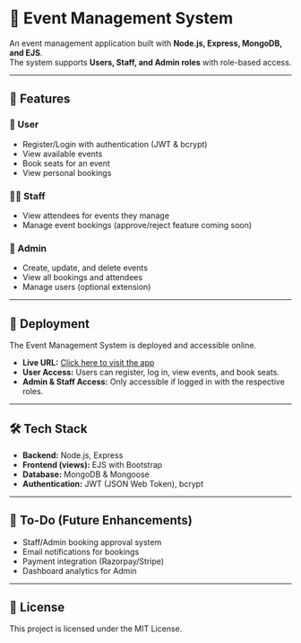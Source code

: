 # 🎉 Event Management System  

An event management application built with **Node.js, Express, MongoDB, and EJS**.  
The system supports **Users, Staff, and Admin roles** with role-based access.  

---

## 🚀 Features  

### 👤 User
- Register/Login with authentication (JWT & bcrypt)  
- View available events  
- Book seats for an event  
- View personal bookings  

### 🧑‍💼 Staff
- View attendees for events they manage  
- Manage event bookings (approve/reject feature coming soon)  

### 👑 Admin
- Create, update, and delete events  
- View all bookings and attendees  
- Manage users (optional extension)

---

## 🚀 Deployment  

The Event Management System is deployed and accessible online.  

- **Live URL:** [Click here to visit the app](https://event-management-system-851g.onrender.com)  
- **User Access:** Users can register, log in, view events, and book seats.  
- **Admin & Staff Access:** Only accessible if logged in with the respective roles.

---

## 🛠️ Tech Stack  
- **Backend:** Node.js, Express  
- **Frontend (views):** EJS with Bootstrap  
- **Database:** MongoDB & Mongoose  
- **Authentication:** JWT (JSON Web Token), bcrypt  

---

## 📝 To-Do (Future Enhancements)

- Staff/Admin booking approval system
- Email notifications for bookings
- Payment integration (Razorpay/Stripe)
- Dashboard analytics for Admin

----

## 📜 License

This project is licensed under the MIT License.
